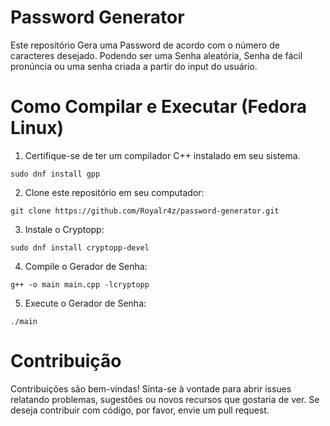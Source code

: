 # Password Generator

Este repositório Gera uma Password de acordo com o número de caracteres desejado.
Podendo ser uma Senha aleatória, Senha de fácil pronúncia ou uma senha criada a partir do input do usuário.

# Como Compilar e Executar (Fedora Linux)

1. Certifique-se de ter um compilador C++ instalado em seu sistema.
```
sudo dnf install gpp
```
2. Clone este repositório em seu computador: <br/>
```
git clone https://github.com/Royalr4z/password-generator.git
```
3. Instale o Cryptopp: <br/>
```
sudo dnf install cryptopp-devel
```
4. Compile o Gerador de Senha: <br/>
```
g++ -o main main.cpp -lcryptopp
```
5. Execute o Gerador de Senha: <br/>
```
./main
```

# Contribuição

Contribuições são bem-vindas! Sinta-se à vontade para abrir issues relatando problemas, sugestões ou novos recursos que gostaria de ver. Se deseja contribuir com código, por favor, envie um pull request.
